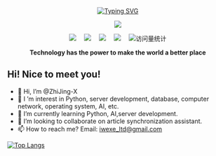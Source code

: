 <div align="center">
  
  <!-- dynamic typing effect 动态打字效果 -->
  <div align="center">
    <a href="https://blog.iwexe.cn/">
      <img src="https://readme-typing-svg.demolab.com?font=Fira+Code&pause=1000&width=435&lines=println(%22Hello%2C%20World%22);ZhiJing 致靖&center=true&size=27" alt="Typing SVG" />
    </a>
  </div>

  <!-- knock code pictures 敲代码的图片 -->
  <img src="https://cdn.jsdelivr.net/gh/sun0225SUN/sun0225SUN/assets/images/coding.gif" /><br>

  <!-- profile logo 个人资料徽标 -->
  <div align="center">
    <a href="https://blog.iwexe.cn"><img src="https://img.shields.io/badge/Website-博客-blue" /></a>&emsp;
    <a href="https://space.bilibili.com/668826343"><img src="https://img.shields.io/badge/Bilibili-B站-ff69b4" /></a>&emsp;
    <a href="https://blog.csdn.net/sjddj"><img src="https://img.shields.io/badge/CSDN-论坛-c32136" /></a>&emsp;
    <a href="https://www.zhihu.com"><img src="https://img.shields.io/badge/Zhihu-知乎-blue" /></a>&emsp;
    <!-- visitor statistics logo 访问量统计徽标 -->
    <img src="https://komarev.com/ghpvc/?username=ZhiJing-X&label=Views&color=0e75b6&style=flat" alt="访问量统计" />
  </div>
<p><b>Technology has the power to make the world a better place</b></p>
</div>

## Hi! Nice to meet you!

<!-- 个人简介 -->
- 👋 Hi, I’m @ZhiJing-X
- 👀 I ’m interest in Python, server development, database, computer network, operating system, AI, etc.
- 🌱 I’m currently learning Python, AI,server development.
- 💞️ I’m looking to collaborate on article synchronization assistant.
- 📫 How to reach me? Email: iwexe_ltd@gmail.com

[![Top Langs](https://github-readme-stats.vercel.app/api/top-langs/?username=ZhiJing-X&layout=compact)](https://github.com/ZhiJing-X)
